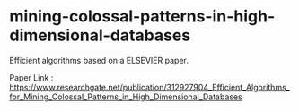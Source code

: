 # mining-colossal-patterns-in-high-dimensional-databases
Efficient algorithms based on a ELSEVIER paper.


Paper Link : https://www.researchgate.net/publication/312927904_Efficient_Algorithms_for_Mining_Colossal_Patterns_in_High_Dimensional_Databases 

